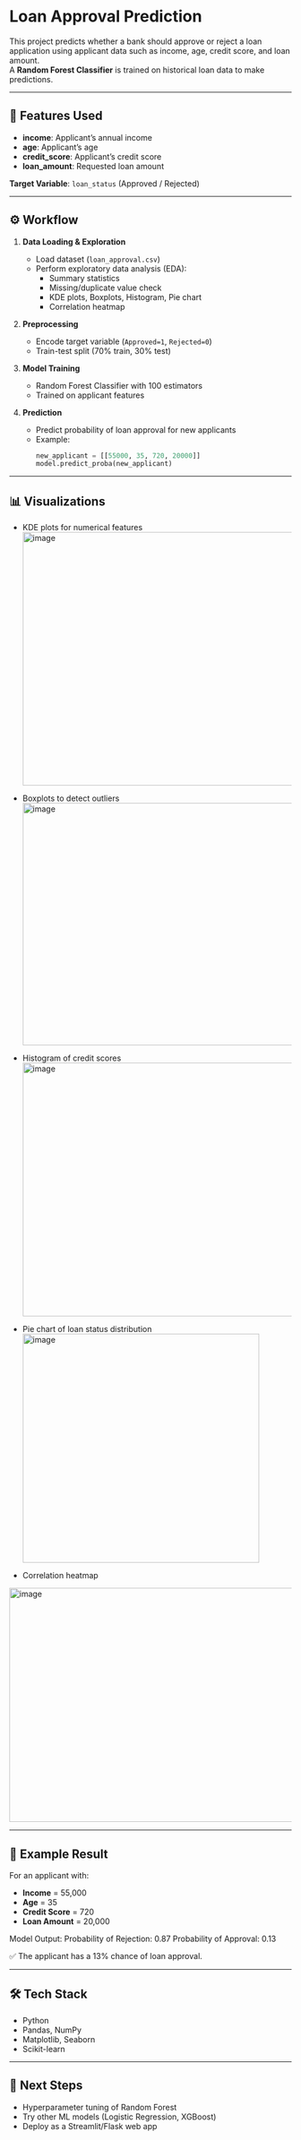# Loan Approval Prediction

This project predicts whether a bank should approve or reject a loan application using applicant data such as income, age, credit score, and loan amount.  
A **Random Forest Classifier** is trained on historical loan data to make predictions.

---

## 📌 Features Used
- **income**: Applicant’s annual income  
- **age**: Applicant’s age  
- **credit_score**: Applicant’s credit score  
- **loan_amount**: Requested loan amount  

**Target Variable**: `loan_status` (Approved / Rejected)

---

## ⚙️ Workflow
1. **Data Loading & Exploration**
   - Load dataset (`loan_approval.csv`)
   - Perform exploratory data analysis (EDA):
     - Summary statistics
     - Missing/duplicate value check
     - KDE plots, Boxplots, Histogram, Pie chart
     - Correlation heatmap

2. **Preprocessing**
   - Encode target variable (`Approved=1`, `Rejected=0`)
   - Train-test split (70% train, 30% test)

3. **Model Training**
   - Random Forest Classifier with 100 estimators
   - Trained on applicant features

4. **Prediction**
   - Predict probability of loan approval for new applicants
   - Example:
     ```python
     new_applicant = [[55000, 35, 720, 20000]]
     model.predict_proba(new_applicant)
     ```

---

## 📊 Visualizations
- KDE plots for numerical features
  <img width="567" height="453" alt="image" src="https://github.com/user-attachments/assets/7ef6d990-6e8c-4aea-9fc7-6b20074d37ca" />

- Boxplots to detect outliers
  <img width="578" height="433" alt="image" src="https://github.com/user-attachments/assets/5786efaa-89ef-441b-8257-7ef011979522" />

- Histogram of credit scores
  <img width="563" height="453" alt="image" src="https://github.com/user-attachments/assets/4e081de6-b66f-43e6-bf12-1b0fd37be4ec" />

   
- Pie chart of loan status distribution
  <img width="422" height="409" alt="image" src="https://github.com/user-attachments/assets/a8500548-8537-4aa0-aad8-a6e3e1e4ccc4" />

- Correlation heatmap  
<img width="515" height="418" alt="image" src="https://github.com/user-attachments/assets/6d25697c-87ee-4e80-bc57-4111513d7894" />

---

## 🚀 Example Result
For an applicant with:
- **Income** = 55,000  
- **Age** = 35  
- **Credit Score** = 720  
- **Loan Amount** = 20,000  

Model Output:
Probability of Rejection: 0.87
Probability of Approval: 0.13

✅ The applicant has a 13% chance of loan approval.

---

## 🛠️ Tech Stack
- Python
- Pandas, NumPy
- Matplotlib, Seaborn
- Scikit-learn

---

## 📌 Next Steps
- Hyperparameter tuning of Random Forest  
- Try other ML models (Logistic Regression, XGBoost)  
- Deploy as a Streamlit/Flask web app  


